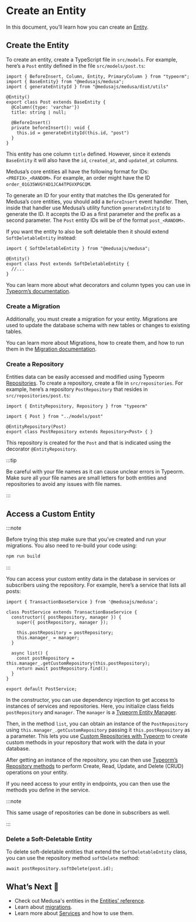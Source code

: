 # Create an Entity

In this document, you’ll learn how you can create an [Entity](overview.md).


## Create the Entity

To create an entity, create a TypeScript file in `src/models`. For example, here’s a `Post` entity defined in the file `src/models/post.ts`:

```tsx
import { BeforeInsert, Column, Entity, PrimaryColumn } from "typeorm";
import { BaseEntity} from "@medusajs/medusa";
import { generateEntityId } from "@medusajs/medusa/dist/utils"

@Entity()
export class Post extends BaseEntity {
  @Column({type: 'varchar'})
  title: string | null;

  @BeforeInsert()
  private beforeInsert(): void {
    this.id = generateEntityId(this.id, "post")
  }
}
```

This entity has one column `title` defined. However, since it extends `BaseEntity` it will also have the `id`, `created_at`, and `updated_at` columns.

Medusa’s core entities all have the following format for IDs: `<PREFIX>_<RANDOM>`. For example, an order might have the ID `order_01G35WVGY4D1JCA4TPGVXPGCQM`.

To generate an ID for your entity that matches the IDs generated for Medusa’s core entities, you should add a `BeforeInsert` event handler. Then, inside that handler use Medusa’s utility function `generateEntityId` to generate the ID. It accepts the ID as a first parameter and the prefix as a second parameter. The `Post` entity IDs will be of the format `post_<RANDOM>`.

If you want the entity to also be soft deletable then it should extend `SoftDeletableEntity` instead:

```tsx
import { SoftDeletableEntity } from "@medusajs/medusa";

@Entity()
export class Post extends SoftDeletableEntity {
  //...
}
```

You can learn more about what decorators and column types you can use in [Typeorm’s documentation](https://typeorm.io/entities).

### Create a Migration

Additionally, you must create a migration for your entity. Migrations are used to update the database schema with new tables or changes to existing tables.

You can learn more about Migrations, how to create them, and how to run them in the [Migration documentation](../migrations/overview.md).

### Create a Repository

Entities data can be easily accessed and modified using Typeorm [Repositories](https://typeorm.io/working-with-repository). To create a repository, create a file in `src/repositories`. For example, here’s a repository `PostRepository` that resides in `src/repositories/post.ts`:

```tsx
import { EntityRepository, Repository } from "typeorm"

import { Post } from "../models/post"

@EntityRepository(Post)
export class PostRepository extends Repository<Post> { }
```

This repository is created for the `Post` and that is indicated using the decorator `@EntityRepository`.

:::tip

Be careful with your file names as it can cause unclear errors in Typeorm. Make sure all your file names are small letters for both entities and repositories to avoid any issues with file names.

:::

## Access a Custom Entity

:::note

Before trying this step make sure that you’ve created and run your migrations. You also need to re-build your code using:

```bash npm2yarn
npm run build
```

:::

You can access your custom entity data in the database in services or subscribers using the repository. For example, here’s a service that lists all posts:

```tsx
import { TransactionBaseService } from '@medusajs/medusa';

class PostService extends TransactionBaseService {
  constructor({ postRepository, manager }) {
    super({ postRepository, manager });

    this.postRepository = postRepository;
    this.manager_ = manager;
  }

  async list() {
    const postRepository = this.manager_.getCustomRepository(this.postRepository);
    return await postRepository.find();
  }
}

export default PostService;
```

In the constructor, you can use dependency injection to get access to instances of services and repositories. Here, you initialize class fields `postRepository` and `manager`. The `manager` is a [Typeorm Entity Manager](https://typeorm.io/working-with-entity-manager).

Then, in the method `list`, you can obtain an instance of the `PostRepository` using `this.manager_.getCustomRepository` passing it `this.postRepository` as a parameter. This lets you use [Custom Repositories with Typeorm](https://typeorm.io/custom-repository) to create custom methods in your repository that work with the data in your database.

After getting an instance of the repository, you can then use [Typeorm’s Repository methods](https://typeorm.io/repository-api) to perform Create, Read, Update, and Delete (CRUD) operations on your entity.

If you need access to your entity in endpoints, you can then use the methods you define in the service.

:::note

This same usage of repositories can be done in subscribers as well.

:::

### Delete a Soft-Deletable Entity

To delete soft-deletable entities that extend the `SoftDeletableEntity` class, you can use the repository method `softDelete` method:

```tsx
await postRepository.softDelete(post.id);
```

## What’s Next 🚀

- Check out Medusa's entities in the [Entities' reference](../../../references/entities/classes/Address.md).
- Learn about [migrations](../migrations/overview.md).
- Learn more about [Services](../services/create-service.md) and how to use them.
